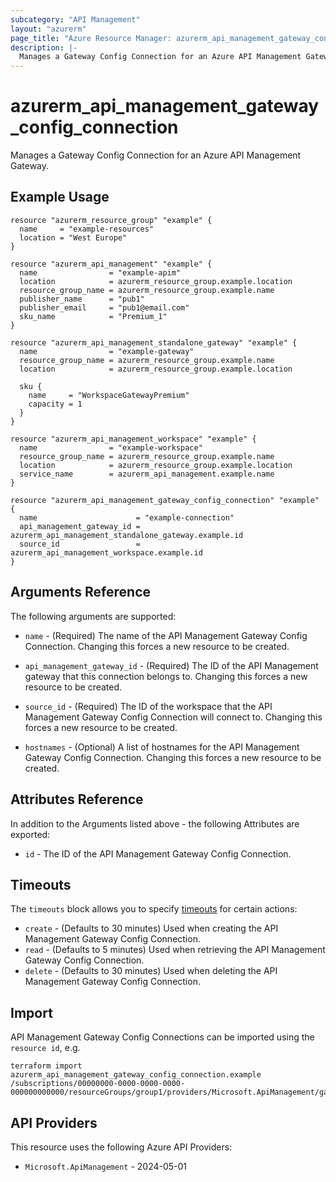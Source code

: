 ```yaml
---
subcategory: "API Management"
layout: "azurerm"
page_title: "Azure Resource Manager: azurerm_api_management_gateway_config_connection"
description: |-
  Manages a Gateway Config Connection for an Azure API Management Gateway.
---
```


# azurerm_api_management_gateway_config_connection

Manages a Gateway Config Connection for an Azure API Management Gateway.

## Example Usage

```hcl
resource "azurerm_resource_group" "example" {
  name     = "example-resources"
  location = "West Europe"
}

resource "azurerm_api_management" "example" {
  name                = "example-apim"
  location            = azurerm_resource_group.example.location
  resource_group_name = azurerm_resource_group.example.name
  publisher_name      = "pub1"
  publisher_email     = "pub1@email.com"
  sku_name            = "Premium_1"
}

resource "azurerm_api_management_standalone_gateway" "example" {
  name                = "example-gateway"
  resource_group_name = azurerm_resource_group.example.name
  location            = azurerm_resource_group.example.location

  sku {
    name     = "WorkspaceGatewayPremium"
    capacity = 1
  }
}

resource "azurerm_api_management_workspace" "example" {
  name                = "example-workspace"
  resource_group_name = azurerm_resource_group.example.name
  location            = azurerm_resource_group.example.location
  service_name        = azurerm_api_management.example.name
}

resource "azurerm_api_management_gateway_config_connection" "example" {
  name                      = "example-connection"
  api_management_gateway_id = azurerm_api_management_standalone_gateway.example.id
  source_id                 = azurerm_api_management_workspace.example.id
}
```

## Arguments Reference

The following arguments are supported:

* `name` - (Required) The name of the API Management Gateway Config Connection. Changing this forces a new resource to be created.

* `api_management_gateway_id` - (Required) The ID of the API Management gateway that this connection belongs to. Changing this forces a new resource to be created.

* `source_id` - (Required) The ID of the workspace that the API Management Gateway Config Connection will connect to. Changing this forces a new resource to be created.

* `hostnames` - (Optional) A list of hostnames for the API Management Gateway Config Connection. Changing this forces a new resource to be created.

## Attributes Reference

In addition to the Arguments listed above - the following Attributes are exported:

* `id` - The ID of the API Management Gateway Config Connection.

## Timeouts

The `timeouts` block allows you to specify [timeouts](https://www.terraform.io/language/resources/syntax#operation-timeouts) for certain actions:

* `create` - (Defaults to 30 minutes) Used when creating the API Management Gateway Config Connection.
* `read` - (Defaults to 5 minutes) Used when retrieving the API Management Gateway Config Connection.
* `delete` - (Defaults to 30 minutes) Used when deleting the API Management Gateway Config Connection.

## Import

API Management Gateway Config Connections can be imported using the `resource id`, e.g.

```shell
terraform import azurerm_api_management_gateway_config_connection.example /subscriptions/00000000-0000-0000-0000-000000000000/resourceGroups/group1/providers/Microsoft.ApiManagement/gateways/gateway1/configConnections/connection1
```

## API Providers
<!-- This section is generated, changes will be overwritten -->
This resource uses the following Azure API Providers:

* `Microsoft.ApiManagement` - 2024-05-01
